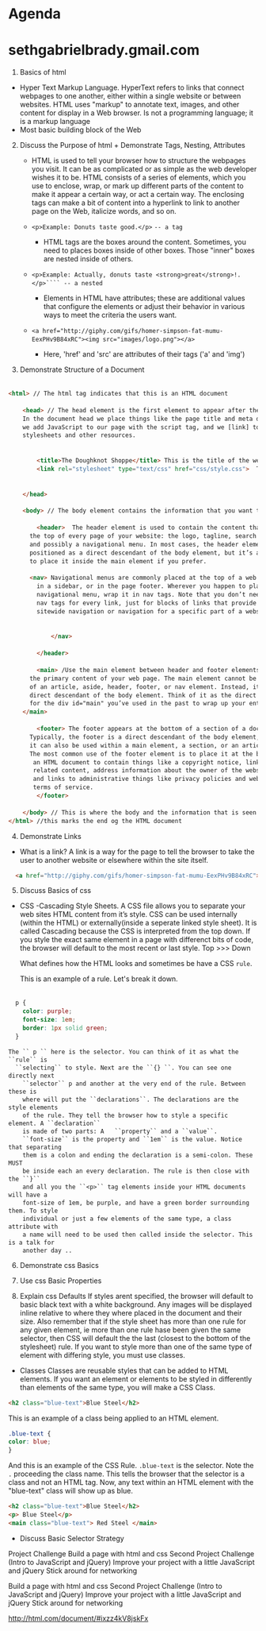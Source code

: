 
# Agenda
# sethgabrielbrady.gmail.com
1. Basics of html
  * Hyper Text Markup Language. HyperText refers to links that connect webpages
    to one another, either within a single website or between websites. HTML uses
    "markup" to annotate text, images, and other content for display in a Web browser.
    Is not a programming language; it is a markup language
  * Most basic building block of the Web

2. Discuss the Purpose of html + Demonstrate Tags, Nesting, Attributes

    * HTML is used to tell your browser how to structure the webpages you visit.
    It can be as complicated or as simple as the web developer wishes it to be.
    HTML consists of a series of elements, which you use to enclose, wrap, or
    mark up different parts of the content to make it appear a certain way, or
    act a certain way. The enclosing tags can make a bit of content into a
    hyperlink to link to another page on the Web, italicize words, and so on.

    * ``<p>Example: Donuts taste good.</p>`` ``-- a tag``

      * HTML tags are the boxes around the content. Sometimes, you need to
      places boxes inside of other boxes. Those "inner" boxes are nested
      inside of others.

    * ``<p>Example: Actually, donuts taste <strong>great</strong>!.</p>```` -- a nested``

      * Elements in HTML have attributes; these are additional values that
      configure the elements or adjust their behavior in various ways
      to meet the criteria the users want.

    * ``<a href="http://giphy.com/gifs/homer-simpson-fat-mumu-EexPHv9B84xRC"><img src="images/logo.png"></a>``

      * Here, 'href' and 'src' are attributes of their tags ('a' and 'img')


3. Demonstrate Structure of a Document

``` html

<html> // The html tag indicates that this is an HTML document

	<head> // The head element is the first element to appear after the opening html tag.
    In the document head we place things like the page title and meta data,
    we add JavaScript to our page with the script tag, and we [link] to external
    stylesheets and other resources.


		<title>The Doughknot Shoppe</title> This is the title of the webpage.
		<link rel="stylesheet" type="text/css" href="css/style.css">  This links our HTML document to our CSS files. Notice the attribute tags.


	</head>

	<body> // The body element contains the information that you want to display on a web page.

		<header>  The header element is used to contain the content that appears at
      the top of every page of your website: the logo, tagline, search prompt,
      and possibly a navigational menu. In most cases, the header element is best
      positioned as a direct descendant of the body element, but it’s also ok
      to place it inside the main element if you prefer.

      <nav> Navigational menus are commonly placed at the top of a web page,
        in a sidebar, or in the page footer. Wherever you happen to place a
        navigational menu, wrap it in nav tags. Note that you don’t need to use
        nav tags for every link, just for blocks of links that provide either
        sitewide navigation or navigation for a specific part of a website.


			</nav>

		</header>

		<main> /Use the main element between header and footer elements to contain
      the primary content of your web page. The main element cannot be a descendant
      of an article, aside, header, footer, or nav element. Instead, it should be a
      direct descendant of the body element. Think of it as the direct replacement
      for the div id="main" you’ve used in the past to wrap up your entire page contents.
    </main>

		<footer> The footer appears at the bottom of a section of a document.
      Typically, the footer is a direct descendant of the body element, but
      it can also be used within a main element, a section, or an article.
      The most common use of the footer element is to place it at the bottom of
       an HTML document to contain things like a copyright notice, links to
       related content, address information about the owner of the website,
       and links to administrative things like privacy policies and website’s
       terms of service.
		</footer>

	</body> // This is where the body and the information that is seen by the user ends.
</html> //this marks the end og the HTML document

 ```

4. Demonstrate Links
  * What is a link? A link is a way for the page to tell the browser to take the user to another
    website or elsewhere within the site itself.

  ``` html
    <a href="http://giphy.com/gifs/homer-simpson-fat-mumu-EexPHv9B84xRC"><img src="images/logo.png"></a>``
  ```

5. Discuss Basics of css
  * CSS -Cascading Style Sheets. A CSS file allows you to separate your web sites
    HTML content from it’s style. CSS can be used internally (within the HTML) or
    externally(inside a seperate linked style sheet).
    It is called Cascading because the CSS is interpreted from the top down. If
    you style the exact same element in a page with differenct bits of code, the browser
    will default to the most recent or last style. Top >>> Down

    What defines how the HTML looks and sometimes be have a CSS ``rule``.

    This is an example of a rule. Let's break it down.

  ``` css

    p {
      color: purple;
      font-size: 1em;
      border: 1px solid green;
    }

  ```

    The `` p `` here is the selector. You can think of it as what the ``rule`` is
      ``selecting`` to style. Next are the ``{} ``. You can see one directly next
        ``selector`` p and another at the very end of the rule. Between these is
        where will put the ``declarations``. The declarations are the style elements
        of the rule. They tell the browser how to style a specific element. A ``declaration``
        is made of two parts: A   ``property`` and a ``value``.
        ``font-size`` is the property and ``1em`` is the value. Notice that separating
        them is a colon and ending the declaration is a semi-colon. These MUST
        be inside each an every declaration. The rule is then close with the ``}``
        and all you the ``<p>`` tag elements inside your HTML documents will have a
        font-size of 1em, be purple, and have a green border surrounding them. To style
        individual or just a few elements of the same type, a class attribute with
        a name will need to be used then called inside the selector. This is a talk for
        another day ..



6. Demonstrate css Basics

7. Use css Basic Properties

8. Explain css Defaults
  If styles arent specified, the browser will default to basic black text with a
  white background. Any images will be displayed inline relative to where they where
  placed in the document and their size. Also remember that if the style sheet has
  more than one rule for any given element, ie more than one rule hase been given
  the same selector, then CSS will default the the last (closest to the bottom of
  the stylesheet) rule. If you want to style more than one of the same type of element
  with differing style, you must use classes.

  * Classes
    Classes are reusable styles that can be added to HTML elements. If you want
    an element or elements to be styled in differently than elements of the same
    type, you will make a CSS Class.

  ``` html
  <h2 class="blue-text">Blue Steel</h2>

  ```
  This is an example of a class being applied to an HTML element.

  ``` css
  .blue-text {
  color: blue;
  }

  ```
  And this is an example of the CSS Rule. ``.blue-text`` is the selector. Note
  the ``` . ``` proceeding the class name. This tells the browser that the selector
  is a class and not an HTML tag. Now, any text within an HTML element with the
  "blue-text" class will show up as blue.

  ``` html
  <h2 class="blue-text">Blue Steel</h2>
  <p> Blue Steel</p>
  <main class="blue-text"> Red Steel </main>

  ```





+ Discuss Basic Selector Strategy





Project Challenge
Build a page with html and css
Second Project Challenge (Intro to JavaScript and jQuery)
Improve your project with a little JavaScript and jQuery
Stick around for networking


Build a page with html and css
Second Project Challenge (Intro to JavaScript and jQuery)
Improve your project with a little JavaScript and jQuery
Stick around for networking




http://html.com/document/#ixzz4kV8jskFx
